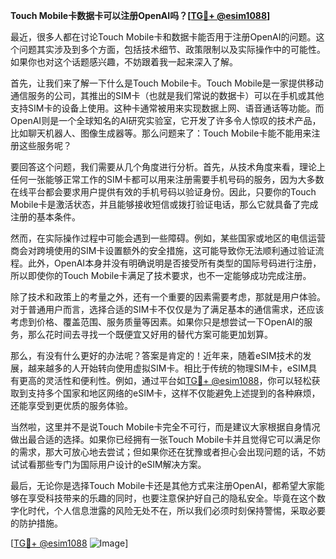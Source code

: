 **Touch Mobile卡数据卡可以注册OpenAI吗？[[TG💪+ @esim1088](https://t.me/s/esim1088)]**

最近，很多人都在讨论Touch Mobile卡和数据卡能否用于注册OpenAI的问题。这个问题其实涉及到多个方面，包括技术细节、政策限制以及实际操作中的可能性。如果你也对这个话题感兴趣，不妨跟着我一起来深入了解。

首先，让我们来了解一下什么是Touch Mobile卡。Touch Mobile是一家提供移动通信服务的公司，其推出的SIM卡（也就是我们常说的数据卡）可以在手机或其他支持SIM卡的设备上使用。这种卡通常被用来实现数据上网、语音通话等功能。而OpenAI则是一个全球知名的AI研究实验室，它开发了许多令人惊叹的技术产品，比如聊天机器人、图像生成器等。那么问题来了：Touch Mobile卡能不能用来注册这些服务呢？

要回答这个问题，我们需要从几个角度进行分析。首先，从技术角度来看，理论上任何一张能够正常工作的SIM卡都可以用来注册需要手机号码的服务，因为大多数在线平台都会要求用户提供有效的手机号码以验证身份。因此，只要你的Touch Mobile卡是激活状态，并且能够接收短信或拨打验证电话，那么它就具备了完成注册的基本条件。

然而，在实际操作过程中可能会遇到一些障碍。例如，某些国家或地区的电信运营商会对跨境使用的SIM卡设置额外的安全措施，这可能导致你无法顺利通过验证流程。此外，OpenAI本身并没有明确说明是否接受所有类型的国际号码进行注册，所以即使你的Touch Mobile卡满足了技术要求，也不一定能够成功完成注册。

除了技术和政策上的考量之外，还有一个重要的因素需要考虑，那就是用户体验。对于普通用户而言，选择合适的SIM卡不仅仅是为了满足基本的通信需求，还应该考虑到价格、覆盖范围、服务质量等因素。如果你只是想尝试一下OpenAI的服务，那么花时间去寻找一个既便宜又好用的替代方案可能更加划算。

那么，有没有什么更好的办法呢？答案是肯定的！近年来，随着eSIM技术的发展，越来越多的人开始转向使用虚拟SIM卡。相比于传统的物理SIM卡，eSIM具有更高的灵活性和便利性。例如，通过平台如[TG💪+ @esim1088](https://t.me/s/esim1088)，你可以轻松获取到支持多个国家和地区网络的eSIM卡，这样不仅能避免上述提到的各种麻烦，还能享受到更优质的服务体验。

当然啦，这里并不是说Touch Mobile卡完全不可行，而是建议大家根据自身情况做出最合适的选择。如果你已经拥有一张Touch Mobile卡并且觉得它可以满足你的需求，那大可放心地去尝试；但如果你还在犹豫或者担心会出现问题的话，不妨试试看那些专门为国际用户设计的eSIM解决方案。

最后，无论你是选择Touch Mobile卡还是其他方式来注册OpenAI，都希望大家能够在享受科技带来的乐趣的同时，也要注意保护好自己的隐私安全。毕竟在这个数字化时代，个人信息泄露的风险无处不在，所以我们必须时刻保持警惕，采取必要的防护措施。

[[TG💪+ @esim1088](https://t.me/s/esim1088) ![Image](https://i.postimg.cc/4NQfJmqS/Snipaste-2025-05-13-00-14-12.png)]